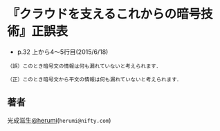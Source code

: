 # 『クラウドを支えるこれからの暗号技術』正誤表

* p.32 上から4～5行目(2015/6/18)
```
（誤）このとき暗号文の情報は何も漏れていないと考えられます．
```
```
（正）このとき暗号文から平文の情報は何も漏れていないと考えられます．
```

## 著者
光成滋生[@herumi](https://twitter.com/herumi)(`herumi@nifty.com`)
